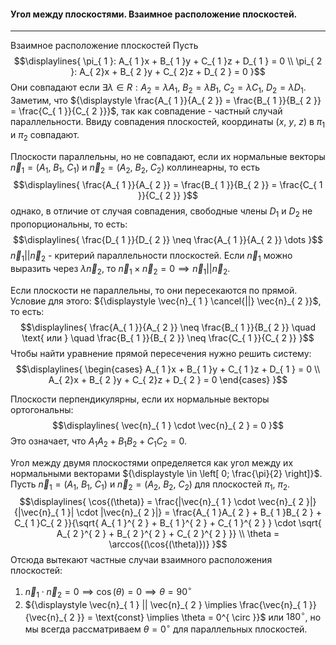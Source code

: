 #### Угол между плоскостями. Взаимное расположение плоскостей.
---
Взаимное расположение плоскостей
Пусть
$$\displaylines{
\pi_{ 1 }: A_{ 1 }x + B_{ 1 }y + C_{ 1 }z + D_{ 1 } = 0 \\
\pi_{ 2 }: A_{ 2}x + B_{ 2 }y + C_{ 2}z + D_{ 2 } = 0
}$$
Они совпадают если ${\displaystyle \exists \lambda \in R: A_{ 2 } = \lambda A_{ 1 }, \ B_{ 2 } = \lambda B_{ 1 }, \ C_{ 2 } = \lambda C_{ 1 }, \ D_{ 2 } = \lambda D_{ 1 }}$. Заметим, что ${\displaystyle \frac{A_{ 1 }}{A_{ 2 }} = \frac{B_{ 1 }}{B_{ 2 }} = \frac{C_{ 1 }}{C_{ 2 }}}$, так как совпадение - частный случай параллельности. Ввиду совпадения плоскостей, координаты ${\displaystyle (x, \ y, \ z)}$ в ${\displaystyle \pi_{ 1 }}$ и ${\displaystyle \pi_{ 2 }}$ совпадают.

Плоскости параллельны, но не совпадают, если их нормальные векторы ${\displaystyle \vec{n}_{ 1 } = (A_{ 1 }, \ B_{ 1 }, \ C_{ 1 })}$ и ${\displaystyle \vec{n}_{ 2 } = (A_{ 2 }, \ B_{ 2 }, \ C_{ 2 })}$ коллинеарны, то есть 
$$\displaylines{
\frac{A_{ 1 }}{A_{ 2 }} = \frac{B_{ 1 }}{B_{ 2 }} = \frac{C_{ 1 }}{C_{ 2 }}
}$$
однако, в отличие от случая совпадения, свободные члены ${\displaystyle D_{ 1 }}$ и ${\displaystyle D_{ 2 }}$ не пропорциональны, то есть:
$$\displaylines{
\frac{D_{ 1 }}{D_{ 2 }} \neq  \frac{A_{ 1 }}{A_{ 2 }} \dots 
}$$
${\displaystyle \vec{n}_{ 1 } || \vec{n}_{ 2 }}$ - критерий параллельности плоскостей. Если ${\displaystyle \vec{n}_{ 1 }}$ можно выразить через ${\displaystyle \lambda\vec{n}_{ 2 }}$, то ${\displaystyle \vec{n}_{ 1 } \times \vec{n}_{ 2 } = 0 \implies \vec{n}_{ 1 } || \vec{n}_{ 2 }}$. 

Если плоскости не параллельны, то они пересекаются по прямой. Условие для этого: ${\displaystyle \vec{n}_{ 1 } \cancel{||} \vec{n}_{ 2 }}$, то есть:
$$\displaylines{
\frac{A_{ 1 }}{A_{ 2 }} \neq  \frac{B_{ 1 }}{B_{ 2 }}  \quad \text{ или }  \quad \frac{B_{ 1 }}{B_{ 2 }} \neq  \frac{C_{ 1 }}{C_{ 2 }}
}$$
Чтобы найти уравнение прямой пересечения нужно решить систему:
$$\displaylines{
\begin{cases}
 A_{ 1 }x + B_{ 1 }y + C_{ 1 }z + D_{ 1 } = 0 \\
 A_{ 2}x + B_{ 2 }y + C_{ 2}z + D_{ 2 } = 0
\end{cases}
}$$

Плоскости перпендикулярны, если их нормальные векторы ортогональны:
$$\displaylines{
\vec{n}_{ 1 } \cdot  \vec{n}_{ 2 } = 0
}$$
Это означает, что ${\displaystyle A_{ 1 }A_{ 2 } + B_{ 1 }B_{ 2 } + C_{ 1 }C_{ 2 } = 0}$.

Угол между двумя плоскостями определяется как угол между их нормальными векторами ${\displaystyle \in \left[ 0; \frac{\pi}{2} \right]}$.
Пусть ${\displaystyle \vec{n}_{ 1 } = (A_{ 1 }, \ B_{ 1 }, \ C_{ 1 })}$ и ${\displaystyle \vec{n}_{ 2 } = (A_{ 2 }, \ B_{ 2 }, \ C_{ 2 })}$ для плоскостей ${\displaystyle \pi_{ 1 }, \ \pi_{ 2 }}$.
$$\displaylines{
\cos{(\theta)} = \frac{|\vec{n}_{ 1 } \cdot  \vec{n}_{ 2 }|}{|\vec{n}_{ 1 }| \cdot |\vec{n}_{ 2 }|} = \frac{A_{ 1 }A_{ 2 } + B_{ 1 }B_{ 2 } + C_{ 1 }C_{ 2 }}{\sqrt{ A_{ 1 }^{ 2 } + B_{ 1 }^{ 2 } + C_{ 1 }^{ 2 } } \cdot \sqrt{ A_{ 2 }^{ 2 } + B_{ 2 }^{ 2 } + C_{ 2 }^{ 2 } }} \\
\theta = \arccos{(\cos{(\theta)})}
}$$
Отсюда вытекают частные случаи взаимного расположения плоскостей:
1. ${\displaystyle \vec{n}_{ 1 } \cdot \vec{n}_{ 2 } = 0 \implies \cos{(\theta)} = 0 \implies \theta = 90^{ \circ }}$
2. ${\displaystyle \vec{n}_{ 1 } || \vec{n}_{ 2 } \implies \frac{\vec{n}_{ 1 }}{\vec{n}_{ 2 }} = \text{const} \implies \theta = 0^{ \circ }}$ или ${\displaystyle 180^{ \circ }}$, но мы всегда рассматриваем ${\displaystyle \theta = 0^{ \circ }}$ для параллельных плоскостей.